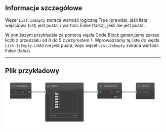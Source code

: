 ## Informacje szczegółowe
Węzeł `List.IsEmpty` zwraca wartość logiczną True (prawda), jeśli lista wejściowa (list) jest pusta, i wartość False (fałsz), jeśli nie jest pusta.

W poniższym przykładzie za pomocą węzła Code Block generujemy zakres liczb z przedziału od 0 do 5 z przyrostem 1. Wprowadzamy tę listę do węzła `List.IsEmpty`. Lista nie jest pusta, więc węzeł `List.IsEmpty` zwraca wartość False (fałsz).
___
## Plik przykładowy

![List.IsEmpty](./DSCore.List.IsEmpty_img.jpg)
